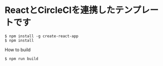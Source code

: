 # ReactとCircleCIを連携したテンプレートです

```
$ npm install -g create-react-app
$ npm install
```

How to build

```
$ npm run build
```
